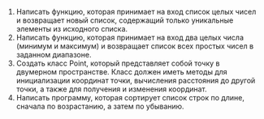 1. Написать функцию, которая принимает на вход список целых чисел и возвращает новый список, содержащий только уникальные элементы из исходного списка.
2. Написать функцию, которая принимает на вход два целых числа (минимум и максимум) и возвращает список всех простых чисел в заданном диапазоне.
3. Создать класс Point, который представляет собой точку в двумерном пространстве. Класс должен иметь методы для инициализации координат точки, вычисления расстояния до другой точки, а также для получения и изменения координат.
4. Написать программу, которая сортирует список строк по длине, сначала по возрастанию, а затем по убыванию.